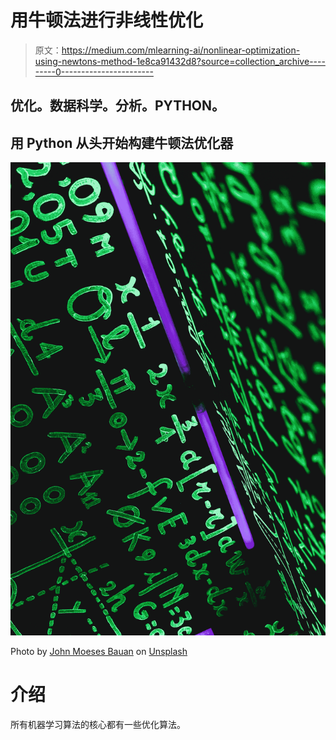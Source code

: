 # 用牛顿法进行非线性优化

> 原文：<https://medium.com/mlearning-ai/nonlinear-optimization-using-newtons-method-1e8ca91432d8?source=collection_archive---------0----------------------->

## 优化。数据科学。分析。PYTHON。

## 用 Python 从头开始构建牛顿法优化器

![](img/28db65669478f8bcacc670ce9f7ada37.png)

Photo by [John Moeses Bauan](https://unsplash.com/@johnmoeses?utm_source=medium&utm_medium=referral) on [Unsplash](https://unsplash.com?utm_source=medium&utm_medium=referral)

# 介绍

所有机器学习算法的核心都有一些优化算法。